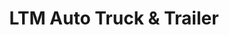 ---
title: "LTM Auto Truck & Trailer"
url: /pontiac/ltm-auto-truck-und-trailer/
shop: Autowerkstatt
---